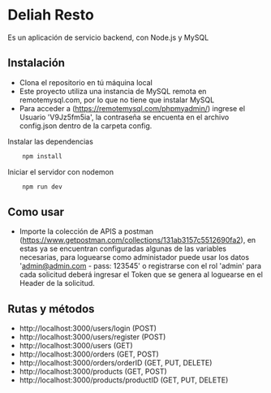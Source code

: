 # Deliah Resto
Es un aplicación de servicio backend, con Node.js y MySQL

## Instalación
- Clona el repositorio en tú máquina local
- Este proyecto utiliza una instancia de MySQL remota en remotemysql.com, por lo que no tiene que instalar MySQL
- Para acceder a (https://remotemysql.com/phpmyadmin/) ingrese el Usuario 'V9Jz5fm5ia', la contraseña se encuenta en el archivo config.json dentro de la carpeta config.

Instalar las dependencias
```bash
    npm install
```

Iniciar el servidor con nodemon
```bash
    npm run dev
```
## Como usar
- Importe la colección de APIS a postman (https://www.getpostman.com/collections/131ab3157c5512690fa2), en estas ya se encuentran configuradas algunas de las variables necesarias, para loguearse como administador puede usar los datos 'admin@admin.com - pass: 123545' o registrarse con el rol 'admin' para cada solicitud deberá ingresar el Token que se genera al loguearse en el Header de la solicitud.

## Rutas y métodos

- http://localhost:3000/users/login (POST)
- http://localhost:3000/users/register (POST)
- http://localhost:3000/users (GET)
- http://localhost:3000/orders (GET, POST)
- http://localhost:3000/orders/orderID (GET, PUT, DELETE)
- http://localhost:3000/products (GET, POST)
- http://localhost:3000/products/productID (GET, PUT, DELETE)
